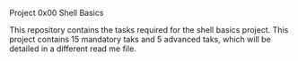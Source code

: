 Project 0x00 Shell Basics

This repository contains the tasks required for the shell basics project.
This project contains 15 mandatory taks and 5 advanced taks, which will be detailed in a different read me file.